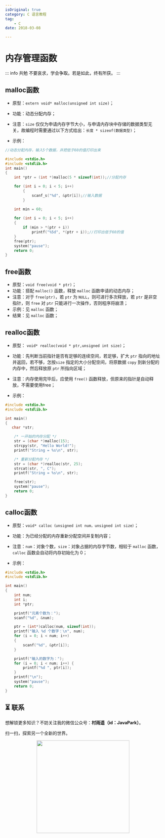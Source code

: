 ```yaml
---
isOriginal: true
category: C 语言教程
tag:
    - C
date: 2018-03-08

---
```


# 内存管理函数

::: info 共勉
不要哀求，学会争取。若是如此，终有所获。
:::

## malloc函数


-  原型：`extern void* malloc(unsigned int size)`；
- 功能：动态分配内存；
- 注意：`size` 仅仅为申请内存字节大小，与申请内存块中存储的数据类型无关，故编程时需要通过以下方式给出：`长度 * sizeof(数据类型)`；


- 示例：


```c
//动态分配内存，输入5个数据，并把低于60的值打印出来

#include <stdio.h>
#include <stdlib.h>
int main()
{
    int *ptr = (int *)malloc(5 * sizeof(int));//分配内存

    for (int i = 0; i < 5; i++)
        {
            scanf_s("%d", &ptr[i]);//输入数据
        }

    int min = 60;
    
    for (int i = 0; i < 5; i++)
    {
        if (min > *(ptr + i))
            printf("%5d", *(ptr + i));//打印出低于60的值
    }
    free(ptr);
    system("pause");
    return 0;
}
```

## free函数

-  原型：`void free(void * ptr)`；
- 功能：搭配 `malloc()` 函数，释放 `malloc` 函数申请的动态内存；
- 注意：对于 `free(ptr)`，若 `ptr` 为 `NULL`，则可进行多次释放，若 `ptr` 是非空指针，则 `free` 对 `ptr` 只能进行一次操作，否则程序将崩溃；
- 示例：见 `malloc` 函数；
- 结果：见 `malloc` 函数；

## realloc函数

-  原型： `void* realloc(void * ptr,unsigned int size)`；
- 功能：先判断当前指针是否有足够的连续空间，若足够，扩大 `ptr` 指向的地址并返回，若不够，怎按`size` 指定的大小分配空间，将原数据 `copy` 到新分配的内存中，然后释放原 `ptr` 所指向区域；
- 注意：内存使用完毕后，应使用 `free()` 函数释放，但原来的指针是自动释放，不需要使用free；


- 示例：


```c
#include <stdio.h>
#include <stdlib.h>

int main()
{
   char *str;

	/* 一开始的内存分配 */
	str = (char *)malloc(15);
	strcpy(str, "Hello World!");
	printf("String = %s\n", str);

	/* 重新分配内存 */
	str = (char *)realloc(str, 25);
	strcat(str, ", C");
	printf("String = %s\n", str);

	free(str);
	system("pause");
	return 0;
}
```

## calloc函数

-  原型：`void* calloc（unsigned int num，unsigned int size）`；
- 功能：为已经分配的内存重新分配空间并复制内容；
- 注意：`num`：对象个数，`size`：对象占据的内存字节数，相较于 `malloc` 函数，`calloc` 函数会自动将内存初始化为 0；


- 示例：


```c
#include <stdio.h>
#include <stdlib.h>

int main()
{
    int num;
	int i;
	int *ptr;

	printf("元素个数为：");
	scanf("%d", &num);

	ptr = (int*)calloc(num, sizeof(int));
	printf("输入 %d 个数字：\n", num);
	for (i = 0; i < num; i++)
	{
		scanf("%d", &ptr[i]);
	}

	printf("输入的数字为：");
	for (i = 0; i < num; i++) {
		printf("%d ", ptr[i]);
	}
	printf("\n");
	system("pause");
	return 0;
}
```



## ⏳ 联系

想解锁更多知识？不妨关注我的微信公众号：**村雨遥（id：JavaPark）**。

扫一扫，探索另一个全新的世界。

<center>
<img src="/contact/contact.png" width="300">
</center>

